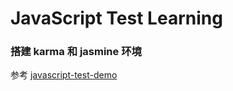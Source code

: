 JavaScript Test Learning
========

### 搭建 karma 和 jasmine 环境

参考 [javascript-test-demo](https://github.com/ashnorseman/javascript-test-demo)
